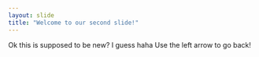 ```yaml
---
layout: slide
title: "Welcome to our second slide!"
---
```

Ok this is supposed to be new? I guess haha
Use the left arrow to go back!
